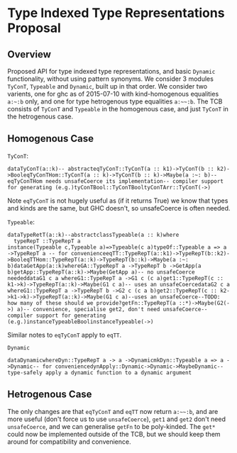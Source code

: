 # Type Indexed Type Representations Proposal

## Overview


Proposed API for type indexed type representations, and basic `Dynamic` functionality, without using pattern synonyms.
We consider 3 modules `TyConT`, `Typeable` and `Dynamic`, built up in that order.
We consider two varients, one for ghc as of 2015-07-10 with kind-homogenous equalities `a:~:b` only, and one for type hetrogenous type equalities `a:~~:b`.
The TCB consists of `TyConT` and `Typeable` in the homogenous case, and just `TyConT` in the hetrogenous case.

## Homogenous Case

`TyConT`:

```
dataTyConT(a::k)-- abstracteqTyConT::TyConT(a :: k1)->TyConT(b :: k2)->BooleqTyConTHom::TyConT(a :: k)->TyConT(b :: k)->Maybe(a :~: b)-- eqTyConTHom needs unsafeCoerce its implementation-- compiler support for generating (e.g.)tyConTBool::TyConTBooltyConTArr::TyConT(->)
```


Note `eqTyConT` is not hugely useful as (if it returns True) we know that types and kinds are the same, but GHC doesn't, so unsafeCoerce is often needed.

`Typeable`:

```
dataTypeRetT(a::k)--abstractclassTypeable(a :: k)where
  typeRepT ::TypeRepT a
instance(Typeable c,Typeable a)=>Typeable(c a)typeOf::Typeable a => a ->TypeRepT a -- for convenienceeqTT::TypeRepT(a::k1)->TypeRepT(b::k2)->BooleqTTHom::TypeRepT(a::k)->TypeRepT(b::k)->Maybe(a :~: b)dataGetApp(a::k)whereGA::TypeRepT a ->TypeRepT b ->GetApp(a b)getApp::TypeRepT(a::k)->Maybe(GetApp a)-- no unsafeCoerce neededdataG1 c a whereG1::TypeRepT a ->G1 c (c a)get1::TypeRepT(c :: k1->k)->TypeRepT(a::k)->Maybe(G1 c a)-- uses an unsafeCoercedataG2 c a whereG1::TypeRepT a ->TypeRepT b ->G2 c (c a b)get2::TypeRepT(c :: k2->k1->k)->TypeRepT(a::k)->Maybe(G1 c a)--uses an unsafeCoerce--TODO: how many of these should we provide?getFn::TypeRepT(a ::*)->Maybe(G2(->) a)-- convenience, specialise get2, don't need unsafeCoerce-- compiler support for generating (e.g.)instanceTypeableBoolinstanceTypeable(->)
```


Similar notes to `eqTyConT` apply to `eqTT`.

`Dynamic`

```
dataDynamicwhereDyn::TypeRepT a -> a ->DynamicmkDyn::Typeable a => a ->Dynamic-- for conveniencedynApply::Dynamic->Dynamic->MaybeDynamic-- type-safely apply a dynamic function to a dynamic argument
```

## Hetrogenous Case


The only changes are that `eqTyConT` and `eqTT` now return `a:~~:b`, and are more useful (don't force us to use `unsafeCoerce`), `get1` and `get2` don't need `unsafeCoerce`, and we can generalise `getFn` to be poly-kinded.
The `get*` could now be implemented outside of the TCB, but we should keep them around for compatibility and convenience.
